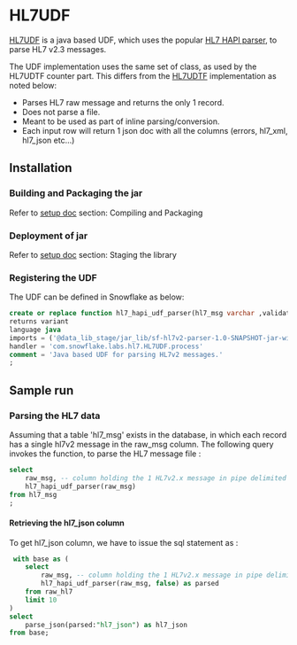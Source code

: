 # HL7UDF 

[HL7UDF](../../src/main/java/com/snowflake/labs/hl7/HL7UDF.java) is a java based UDF, which uses 
the popular [HL7 HAPI parser](https://hapifhir.github.io/hapi-hl7v2/), to parse HL7 v2.3 messages.

The UDF implementation uses the same set of class, as used by the HL7UDTF counter part. This
differs from the [HL7UDTF](../../src/main/java/com/snowflake/labs/hl7/HL7UDTF.java) implementation as noted below:

- Parses HL7 raw message and returns the only 1 record.
- Does not parse a file.
- Meant to be used as part of inline parsing/conversion.
- Each input row will return 1 json doc with all the  columns (errors, hl7_xml, hl7_json etc...)
 

## Installation 

### Building and Packaging the jar
Refer to [setup doc](../setup_java.md) section: Compiling and Packaging

### Deployment of jar
Refer to [setup doc](../setup_java.md) section: Staging the library

### Registering the UDF

The UDF can be defined in Snowflake as below:
```sql
create or replace function hl7_hapi_udf_parser(hl7_msg varchar ,validate_message boolean)
returns variant
language java
imports = ('@data_lib_stage/jar_lib/sf-hl7v2-parser-1.0-SNAPSHOT-jar-with-dependencies.jar')
handler = 'com.snowflake.labs.hl7.HL7UDF.process'
comment = 'Java based UDF for parsing HL7v2 messages.'
;
``` 

## Sample run

### Parsing the HL7 data

Assuming that a table 'hl7_msg' exists in the database, in which each record has a single hl7v2 message in the raw_msg column.
The following query invokes the function, to parse the HL7 message file :

```sql
select 
    raw_msg, -- column holding the 1 HL7v2.x message in pipe delimited format
    hl7_hapi_udf_parser(raw_msg)
from hl7_msg
;
``` 

#### Retrieving the hl7_json column
To get hl7_json column, we have to issue the sql statement as :

```sql
 with base as (
    select
        raw_msg, -- column holding the 1 HL7v2.x message in pipe delimited format
        hl7_hapi_udf_parser(raw_msg, false) as parsed
    from raw_hl7
    limit 10
)
select
    parse_json(parsed:"hl7_json") as hl7_json
from base;
```


